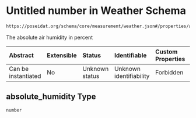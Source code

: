 # Untitled number in Weather Schema

```txt
https://poseidat.org/schema/core/measurement/weather.json#/properties/absolute_humidity
```

The absolute air humidity in percent

| Abstract            | Extensible | Status         | Identifiable            | Custom Properties | Additional Properties | Access Restrictions | Defined In                                                                    |
| :------------------ | :--------- | :------------- | :---------------------- | :---------------- | :-------------------- | :------------------ | :---------------------------------------------------------------------------- |
| Can be instantiated | No         | Unknown status | Unknown identifiability | Forbidden         | Allowed               | none                | [weather.json*](schemas/core/measurement/weather.json "open original schema") |

## absolute_humidity Type

`number`
